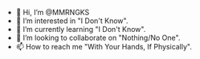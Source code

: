 - 👋 Hi, I’m @MMRNGKS
- 👀 I’m interested in "I Don't Know".
- 🌱 I’m currently learning "I Don't Know".
- 💞️ I’m looking to collaborate on "Nothing/No One".
- 📫 How to reach me "With Your Hands, If Physically".

<!---
MMRNGKS/MMRNGKS is a ✨ special ✨ repository because its `README.md` (this file) appears on your GitHub profile.
You can click the Preview link to take a look at your changes.
--->
